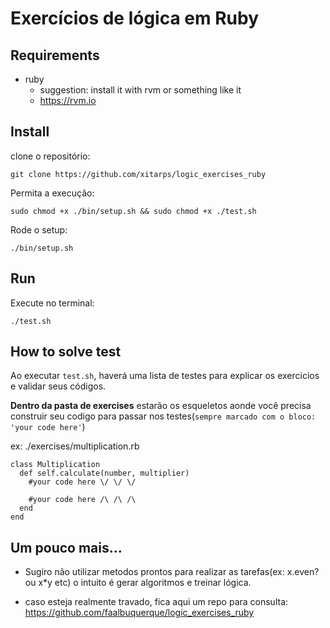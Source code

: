 # Exercícios de lógica em Ruby

## Requirements
 - ruby
   - suggestion: install it with rvm or something like it
   - https://rvm.io
## Install

clone o repositório:

```
git clone https://github.com/xitarps/logic_exercises_ruby
```

Permita a execução:

```
sudo chmod +x ./bin/setup.sh && sudo chmod +x ./test.sh
```
Rode o setup:
```
./bin/setup.sh
```

## Run

Execute no terminal:
```
./test.sh
```

## How to solve test

Ao executar ```test.sh```, haverá uma lista de testes para explicar os exercicios e validar seus códigos.

<b>Dentro da pasta de exercises</b> estarão os esqueletos aonde você precisa construir seu codigo para passar nos testes(```sempre marcado com o bloco: 'your code here'```)

ex:
./exercises/multiplication.rb
```
class Multiplication
  def self.calculate(number, multiplier)
    #your code here \/ \/ \/

    #your code here /\ /\ /\
  end
end
```

## Um pouco mais...

- Sugiro não utilizar metodos prontos para realizar as tarefas(ex: x.even? ou x*y etc) o intuito é gerar algoritmos e treinar lógica.

- caso esteja realmente travado, fica aqui um repo para consulta:
https://github.com/faalbuquerque/logic_exercises_ruby